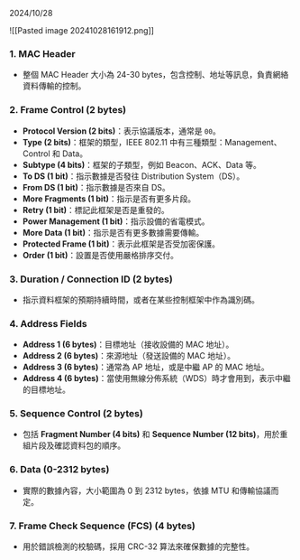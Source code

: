 2024/10/28

![[Pasted image 20241028161912.png]]

### 1. MAC Header

- 整個 MAC Header 大小為 24-30 bytes，包含控制、地址等訊息，負責網絡資料傳輸的控制。

### 2. Frame Control (2 bytes)

- **Protocol Version (2 bits)**：表示協議版本，通常是 `00`。
- **Type (2 bits)**：框架的類型，IEEE 802.11 中有三種類型：Management、Control 和 Data。
- **Subtype (4 bits)**：框架的子類型，例如 Beacon、ACK、Data 等。
- **To DS (1 bit)**：指示數據是否發往 Distribution System（DS）。
- **From DS (1 bit)**：指示數據是否來自 DS。
- **More Fragments (1 bit)**：指示是否有更多片段。
- **Retry (1 bit)**：標記此框架是否是重發的。
- **Power Management (1 bit)**：指示設備的省電模式。
- **More Data (1 bit)**：指示是否有更多數據需要傳輸。
- **Protected Frame (1 bit)**：表示此框架是否受加密保護。
- **Order (1 bit)**：設置是否使用嚴格排序交付。

### 3. Duration / Connection ID (2 bytes)

- 指示資料框架的預期持續時間，或者在某些控制框架中作為識別碼。

### 4. Address Fields

- **Address 1 (6 bytes)**：目標地址（接收設備的 MAC 地址）。
- **Address 2 (6 bytes)**：來源地址（發送設備的 MAC 地址）。
- **Address 3 (6 bytes)**：通常為 AP 地址，或是中繼 AP 的 MAC 地址。
- **Address 4 (6 bytes)**：當使用無線分佈系統（WDS）時才會用到，表示中繼的目標地址。

### 5. Sequence Control (2 bytes)

- 包括 **Fragment Number (4 bits)** 和 **Sequence Number (12 bits)**，用於重組片段及確認資料包的順序。

### 6. Data (0-2312 bytes)

- 實際的數據內容，大小範圍為 0 到 2312 bytes，依據 MTU 和傳輸協議而定。

### 7. Frame Check Sequence (FCS) (4 bytes)

- 用於錯誤檢測的校驗碼，採用 CRC-32 算法來確保數據的完整性。